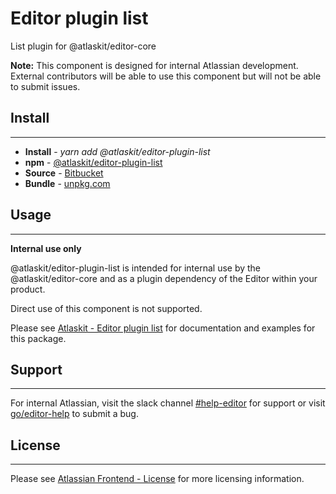 # Editor plugin list

List plugin for @atlaskit/editor-core

**Note:** This component is designed for internal Atlassian development.
External contributors will be able to use this component but will not be able to submit issues.

## Install
---
- **Install** - *yarn add @atlaskit/editor-plugin-list*
- **npm** - [@atlaskit/editor-plugin-list](https://www.npmjs.com/package/@atlaskit/editor-plugin-list)
- **Source** - [Bitbucket](https://bitbucket.org/atlassian/atlassian-frontend/src/master/packages/editor/editor-plugin-list)
- **Bundle** - [unpkg.com](https://unpkg.com/@atlaskit/editor-plugin-list/dist/)

## Usage
---
**Internal use only**

@atlaskit/editor-plugin-list is intended for internal use by the @atlaskit/editor-core and as a plugin dependency of the Editor within your product.

Direct use of this component is not supported.

Please see [Atlaskit - Editor plugin list](https://atlaskit.atlassian.com/packages/editor/editor-plugin-list) for documentation and examples for this package.

## Support
---
For internal Atlassian, visit the slack channel [#help-editor](https://atlassian.slack.com/archives/CFG3PSQ9E) for support or visit [go/editor-help](https://go/editor-help) to submit a bug.
## License
---
 Please see [Atlassian Frontend - License](https://developer.atlassian.com/cloud/framework/atlassian-frontend/#license) for more licensing information.